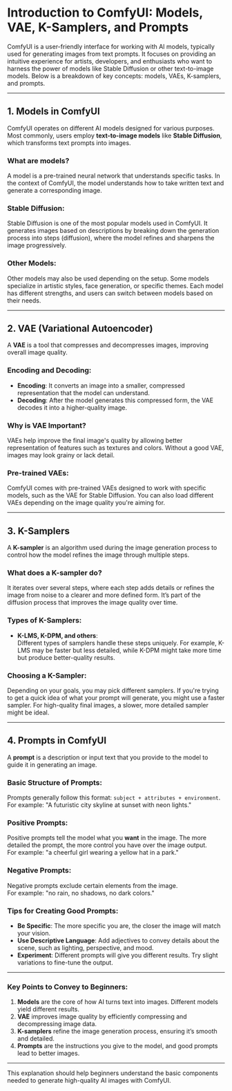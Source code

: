 # Introduction to ComfyUI: Models, VAE, K-Samplers, and Prompts

ComfyUI is a user-friendly interface for working with AI models, typically used for generating images from text prompts. It focuses on providing an intuitive experience for artists, developers, and enthusiasts who want to harness the power of models like Stable Diffusion or other text-to-image models. Below is a breakdown of key concepts: models, VAEs, K-samplers, and prompts.

---

## 1. Models in ComfyUI

ComfyUI operates on different AI models designed for various purposes. Most commonly, users employ **text-to-image models** like **Stable Diffusion**, which transforms text prompts into images. 

### What are models?
A model is a pre-trained neural network that understands specific tasks. In the context of ComfyUI, the model understands how to take written text and generate a corresponding image.

### Stable Diffusion:
Stable Diffusion is one of the most popular models used in ComfyUI. It generates images based on descriptions by breaking down the generation process into steps (diffusion), where the model refines and sharpens the image progressively.

### Other Models:
Other models may also be used depending on the setup. Some models specialize in artistic styles, face generation, or specific themes. Each model has different strengths, and users can switch between models based on their needs.

---

## 2. VAE (Variational Autoencoder)

A **VAE** is a tool that compresses and decompresses images, improving overall image quality.

### Encoding and Decoding:
- **Encoding**: It converts an image into a smaller, compressed representation that the model can understand.
- **Decoding**: After the model generates this compressed form, the VAE decodes it into a higher-quality image.

### Why is VAE Important?
VAEs help improve the final image's quality by allowing better representation of features such as textures and colors. Without a good VAE, images may look grainy or lack detail.

### Pre-trained VAEs:
ComfyUI comes with pre-trained VAEs designed to work with specific models, such as the VAE for Stable Diffusion. You can also load different VAEs depending on the image quality you're aiming for.

---

## 3. K-Samplers

A **K-sampler** is an algorithm used during the image generation process to control how the model refines the image through multiple steps.

### What does a K-sampler do?
It iterates over several steps, where each step adds details or refines the image from noise to a clearer and more defined form. It’s part of the diffusion process that improves the image quality over time.

### Types of K-Samplers:
- **K-LMS, K-DPM, and others**:  
  Different types of samplers handle these steps uniquely. For example, K-LMS may be faster but less detailed, while K-DPM might take more time but produce better-quality results.

### Choosing a K-Sampler:
Depending on your goals, you may pick different samplers. If you're trying to get a quick idea of what your prompt will generate, you might use a faster sampler. For high-quality final images, a slower, more detailed sampler might be ideal.

---

## 4. Prompts in ComfyUI

A **prompt** is a description or input text that you provide to the model to guide it in generating an image.

### Basic Structure of Prompts:
Prompts generally follow this format: `subject + attributes + environment`.  
For example: "A futuristic city skyline at sunset with neon lights."

### Positive Prompts:
Positive prompts tell the model what you **want** in the image. The more detailed the prompt, the more control you have over the image output.  
For example: "a cheerful girl wearing a yellow hat in a park."

### Negative Prompts:
Negative prompts exclude certain elements from the image.  
For example: "no rain, no shadows, no dark colors."

### Tips for Creating Good Prompts:
- **Be Specific**: The more specific you are, the closer the image will match your vision.
- **Use Descriptive Language**: Add adjectives to convey details about the scene, such as lighting, perspective, and mood.
- **Experiment**: Different prompts will give you different results. Try slight variations to fine-tune the output.

---

### Key Points to Convey to Beginners:
1. **Models** are the core of how AI turns text into images. Different models yield different results.
2. **VAE** improves image quality by efficiently compressing and decompressing image data.
3. **K-samplers** refine the image generation process, ensuring it’s smooth and detailed.
4. **Prompts** are the instructions you give to the model, and good prompts lead to better images.

---

This explanation should help beginners understand the basic components needed to generate high-quality AI images with ComfyUI.
